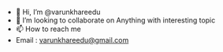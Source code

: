 - 👋 Hi, I’m @varunkhareedu
- 💞️ I’m looking to collaborate on Anything with interesting topic
- 📫 How to reach me 
- Email : varunkhareedu@gmail.com

<!---
varunkhareedu/varunkhareedu is a ✨ special ✨ repository because its `README.md` (this file) appears on your GitHub profile.
You can click the Preview link to take a look at your changes.
--->
